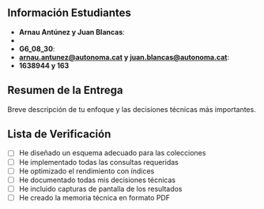    ## Información Estudiantes

   - **Arnau Antúnez y Juan Blancas**:
   - 
   - **G6_08_30**: 
   - **arnau.antunez@autonoma.cat y juan.blancas@autonoma.cat**:
   - **1638944 y 163**

   ## Resumen de la Entrega

   Breve descripción de tu enfoque y las decisiones técnicas más importantes.

   ## Lista de Verificación

   - [ ] He diseñado un esquema adecuado para las colecciones
   - [ ] He implementado todas las consultas requeridas
   - [ ] He optimizado el rendimiento con índices
   - [ ] He documentado todas mis decisiones técnicas
   - [ ] He incluido capturas de pantalla de los resultados
   - [ ] He creado la memoria técnica en formato PDF
